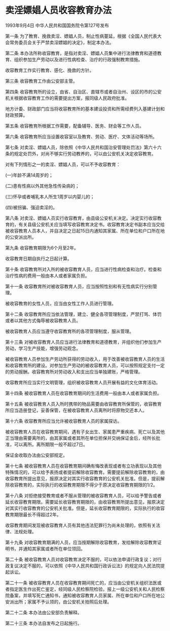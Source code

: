 # 卖淫嫖娼人员收容教育办法

1993年9月4日 中华人民共和国国务院令第127号发布　

<!-- INFO END -->

第一条 为了教育、挽救卖淫、嫖娼人员，制止性病蔓延，根据《全国人民代表大会常务委员会关于严禁卖淫嫖娼的决定》，制定本办法。

第二条 本办法所称收容教育，是指对卖淫、嫖娼人员集中进行法律教育和道德教育、组织参加生产劳动以及进行性病检查、治疗的行政强制教育措施。

收容教育工作实行教育、感化、挽救的方针。

第三条 收容教育工作由公安部主管。

第四条 收容教育所的设立，由省、自治区、直辖市或者自治州、设区的市的公安机关根据收容教育工作的需要提出方案，报同级人民政府批准。

地方计委、财政部门应当将收容教育所的基本建设投资和所需经费列入基建计划和财政预算。

第五条 收容教育所根据工作需要，配备辅导、医务、财会等工作人员。

第六条 收容教育所应当设置收容室以及教育、劳动、医疗、文体活动等场所。

第七条 对卖淫、嫖娼人员，除依照《中华人民共和国治安管理处罚法》第六十六条的规定处罚外，对尚不够实行劳动教养的，可以由公安机关决定收容教育。

对有下列情形之一的卖淫、嫖娼人员，可以不予收容教育：

(一)年龄不满14周岁的；

(二)患有性病以外其他急性传染病的；

(三)怀孕或者哺乳本人所生1周岁以内婴儿的；

(四)被拐骗、强迫卖淫的。

第八条 对卖淫、嫖娼人员实行收容教育，由县级公安机关决定。决定实行收容教育的，有关县级公安机关应当填写收容教育决定书。收容教育决定书副本应当交给被收容教育人员本人，并自决定之日起15日内通知其家属、所在单位和户口所在地的公安派出所。

第九条 收容教育期限为6个月至2年。

收容教育日期自执行之日起计算。

第十条 收容教育所对入所的被收容教育人员，应当进行性病检查和治疗。检查和治疗性病的费用一般由本人或者家属负担。

第十一条 收容教育所对被收容教育人员，应当按照性别和有无性病实行分别管理。

被收容教育的女性人员，应当由女性工作人员进行管理。

第十二条 收容教育所应当依法管理，建立、健全各项管理制度，严禁打骂、体罚或者以其他方式侮辱被收容教育人员。

被收容教育人员应当遵守收容教育所的各项管理制度，服从管理。

第十三条 对被收容教育人员应当进行法律教育和道德教育，并组织他们参加生产劳动，学习生产技能，增强劳动观念。

被收容教育人员参加生产劳动所获得的劳动收入，用于改善被收容教育人员的生活和收容教育所的建设。对参加生产劳动的被收容教育人员，可以按照规定支付一定的劳动报酬。收容教育所对劳动收入和支出应当单独建账，严格管理。

收容教育所应当实行文明管理，组织被收容教育人员开展有益的文化体育活动。

第十四条 被收容教育人员在收容教育期间的生活费用一般由本人或者家属负担。

第十五条 被收容教育人员入所时携带的物品需要由收容教育所保管的，收容教育所应当造册登记，妥善保管，在被收容教育人员离所时将原物交还本人。

第十六条 收容教育所应当允许被收容教育人员的家属探访。

被收容教育人员在收容教育期间，遇有子女出生、家属患严重疾病、死亡以及其他正当理由需要离所的，由其家属或者其所在单位担保并交纳保证金后，经所长批准，可以离所。离所期限一般不超过7日。

保证金收取办法由公安部规定。

第十七条 被收容教育人员在收容教育期间确有悔改表现或者有立功表现以及其他特殊情况的，可以给予表扬或者提前解除收容教育。需要提前解除收容教育的，由收容教育所提出意见，报原决定对其实行收容教育的公安机关批准。但是，提前解除收容教育的，实际执行的收容教育期限不得少于原决定收容教育期限的1/2。

第十八条 对拒绝接受教育或者不服从管理的被收容教育人员，可以给予警告或者延长收容教育期限。需要延长收容教育期限的，由收容教育所提出意见，报原决定对其实行收容教育的公安机关批准。但是，延长收容教育期限的，实际执行的收容教育期限最长不得超过2年。

收容教育期间发现被收容教育人员有其他违法犯罪行为尚未处理的，依照有关法律、法规处理。

第十九条 对收容教育期满的人员，应当按期解除收容教育，发给解除收容教育证明书，并通知其家属或者所在单位领回。

第二十条 被收容教育人员对收容教育决定不服的，可以依法申请行政复议；对行政复议决定不服的，可以依照《中华人民共和国行政诉讼法》的规定向人民法院提起诉讼。

第二十一条 被收容教育人员在收容教育期间死亡的，应当由公安机关组织法医或者指定医生作出死亡鉴定，经同级人民检察院检验，报上一级公安机关和人民检察院备案，并填写死亡通知书，通知被收容教育人员家属、所在单位和户口所在地公安派出所；家属不予认领的，由公安机关拍照后处理。

第二十二条 本办法由公安部负责解释。

第二十三条 本办法自发布之日起施行。